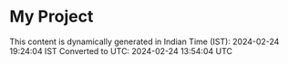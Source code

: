# My Project

This content is dynamically generated in Indian Time (IST): 2024-02-24 19:24:04 IST
Converted to UTC: 2024-02-24 13:54:04 UTC
